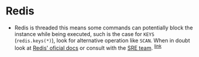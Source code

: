 # Redis

- <a name="dont-use-keys-in-production"></a>
  Redis is threaded this means some commands can potentially block the instance while being 
  executed, such is the case for `KEYS` (`redis.keys(*)`), look for alternative operation 
  like `SCAN`. When in doubt look at [Redis' oficial docs](https://redis.io/commands) or 
  consult with the [SRE team](https://github.com/orgs/cookpad/teams/infra/members).
  <sup>[link](#dont-use-keys-in-production)</sup>
